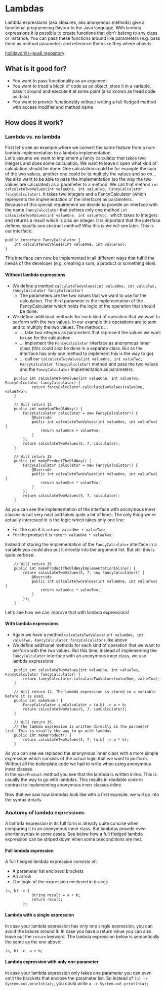 # Lambdas
Lambda expressions (aka closures, aka anonymous methods) give a functional programming flavour to the Java language. With lambda expressions
it is possible to create functions that don't belong to any class or instance. You can pass these functions around
like parameters (e.g. pass them as method parameter) and reference them like they where objects.

[holidaydrills-java8 repository](https://github.com/Holidaydrills/holidaydrills-Java8/tree/master/src/main/java/com/holidaydrills/methodreference).

## What is it good for?
* You want to pass functionality as an argument
* You want to tread a block of code as an object, store it in a variable, pass it around and execute it at some point 
(also known as tread code as data)
* You want to provide functionality without writing a full fledged method with access modifier and method name

## How does it work?
### Lambda vs. no lambda
First let's see an example where we convert the same feature from a non-lambda implementation to a lambda 
implementation.  
Let's assume we want to implement a fancy calculator that takes two integers and does some calculation. We want to leave
it open what kind of calculation should be done. One calculation could be for example the sum of the two values, another
one could be to multiply the values and so on...  
We also want to be able to pass the implementation (so the way the two values are calculated) as a parameter to a 
method. We call that method `int calculateTwoValues(int valueOne, int valueTwo, FancyCalculator fancyCalculator)`. It 
takes two integers and a FancyCalculator (which represents the implementation of the interface) as parameters.  
Because of this special requirement we decide to provide an interface with the name `FancyCalculator` that 
defines only one method `int calculateTwoValues(int valueOne, int valueTwo);` which takes to integers and returns a 
result which is also an integer. It is important that the interface defines exactly one abstract method! Why this is we 
will see later. This is our interface:  
```
public interface FancyCalculator {
    int calculateTwoValues(int valueOne, int valueTwo);
}
```
This interface can now be implemented in all different ways that fulfill the needs of the developer (e.g. creating a 
sum, a product or something else).   
 
#### Without lambda expressions
* We define a method `calculateTwoValues(int valueOne, int valueTwo, FancyCalculator fancyCalculator)`
   * The parameters are the two values that we want to use for the calculation. The third parameter is the 
   implementation of the FancyCalculator which holds the logic of the operation that should be done.
* We define additional methods for each kind of operation that we want to perform with the two values. In our example 
this operations are to sum and to multiply the two values. The methods ... 
   * ... take two integers as parameters that represent the values we want to use for the calculation
   * ... implement the `FancyCalculator` interface as anonymous inner class (this could also be done in a 
   separate class. But as the interface has only one method to implement this is the way to go).
   * ... call our `calculateTwoValues(int valueOne, int valueTwo, FancyCalculator fancyCalculator)` method 
   and pass the two values and the `FancyCalculator` implementation as parameters.   

```
    public int calculateTwoValues(int valueOne, int valueTwo, FancyCalculator fancyCalculator) {
            return fancyCalculator.calculateTwoValues(valueOne, valueTwo);
    }

    // Will return 12
    public int makeSumTheOldWay() {
        FancyCalculator calculator = new FancyCalculator() {
            @Override
            public int calculateTwoValues(int valueOne, int valueTwo) {
                return valueOne + valueTwo;
            }
        };
        return calculateTwoValues(5, 7, calculator);
    }

    // Will return 35
    public int makeProductTheOldWay() {
        FancyCalculator calculator = new FancyCalculator() {
            @Override
            public int calculateTwoValues(int valueOne, int valueTwo) {
                return valueOne * valueTwo;
            }
        };
        return calculateTwoValues(5, 7, calculator);
    }
```
As you can see the implementation of the interface with anonymous inner classes is not very neat and takes quite a lot
of lines. The only thing we're actually interested in is the logic which takes only one line:
* For the sum it is `return valueOne + valueTwo;`
* For the product it is `return valueOne * valueTwo;`  

Instead of storing the implementation of the `FancyCalculator` interface in a variable you could also put it directly 
into the argument list. But still this is quite verbose: 
```
    // Will return 35
    public int makeProductTheOldWayImplementationInline() {
        return calculateTwoValues(5, 7, new FancyCalculator() {
            @Override
            public int calculateTwoValues(int valueOne, int valueTwo) {
                return valueOne * valueTwo;
            }
        });
    }
```

Let's see how we can improve that with lambda expressions!

#### With lambda expressions
* Again we have a method `calculateTwoValues(int valueOne, int valueTwo, FancyCalculator fancyCalculator)` like above
* We define additional methods for each kind of operation that we want to perform with the two values. But this time, 
 instead of implementing the `FancyCalculator` interface with an anonymous inner class, we use lambda expressions  
 
```
    public int calculateTwoValues(int valueOne, int valueTwo, FancyCalculator fancyCalculator) {
        return fancyCalculator.calculateTwoValues(valueOne, valueTwo);
    }

    // Will return 12. The lambda expression is stored in a variable before it is used.
    public int makeSum() {
        FancyCalculator sumCalculator = (a,b) -> a + b;
        return calculateTwoValues(5, 7, sumCalculator);
    }
    
    // Will return 35. 
    // The lambda expression is written directly in the parameter list. This is usually the way to go with lambdas
    public int makeProduct() {
        return calculateTwoValues(5, 7, (a,b) -> a * b);
    }

```

As you can see we replaced the anonymous inner class with a more simple expression which consists of the actual logic 
that we want to perform. Without all the boilerplate code we had to write when using anonymous inner classes.  
In the `makeProduct` method you see that the lambda is written inline. This is usually the way to go with lambdas. This 
results in readable code in contrast to implementing anonymous inner classes inline.  

Now that we saw how lambdas look like with a first example, we will go into the syntax details.

### Anatomy of lambda expressions
A lambda expression in its full form is already quite concise when comparing it to an anonymous inner class. But lambdas 
provide even shorter syntax in some cases. See below how a full fledged lambda expression can be striped down when some 
preconditions are met.

#### Full lambda expression
A full fledged lambda expression consists of:
* A parameter list enclosed brackets
* An arrow
* The logic of the expression enclosed in braces
```
(a, b) -> {
            String result = a + b;
            return result;
        };
```

#### Lambda with a single expression
In case your lambda expression has only one single expression, you can avoid the braces around it. In case you have a 
return value you can also leave out the `return` keyword. The lambda expression below is semantically the same as the 
one above:
```
(a, b) ->  a + b;
```

#### Lambda expression with only one parameter 
In case your lambda expression only takes one parameter you can even omit the brackets that enclose the parameter list.
So instead of `(a) -> System.out.prinlnt(a);`, you could write `a -> System.out.println(a);`

### 





